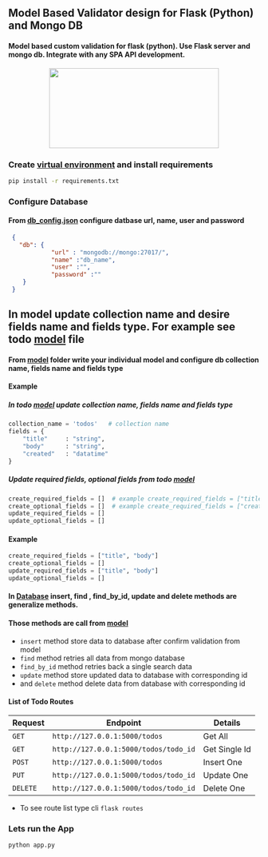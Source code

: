 ## Model Based Validator design for Flask (Python) and Mongo DB
#### Model based custom validation for flask (python). Use Flask server and mongo db. Integrate with any SPA API development.  
<p align="center">
  <img width="340" height="160" src="https://miro.medium.com/max/1266/1*vB-cUmm1_dBBt-4JtL0u5g.jpeg">
</p>

### Create [virtual environment]('https://docs.python.org/3/library/venv.html) and install requirements 
```sh
pip install -r requirements.txt
```
### Configure Database
#### From [db_config.json](src/db_config.json) configure datbase url, name, user and password 
```json
 {
   "db": {
            "url" : "mongodb://mongo:27017/",
            "name" :"db_name",  
            "user" :"",
            "password" :""
    }
 }
``` 

## In model update collection name and desire fields name and fields type. For example see todo [model](src/models/todo.py) file
#### From [model](src/models) folder write your individual model and configure db collection name, fields name and fields type
#### Example
##### In todo [model](src/models/todo.py) update collection name, fields name and fields type
```py
collection_name = 'todos'   # collection name
fields = {   
    "title"     : "string",
    "body"      : "string",
    "created"   : "datatime"
} 
```

##### Update required fields, optional fields from todo [model](src/models/todo.py)
```py
create_required_fields = []  # example create_required_fields = ["title", "body"]
create_optional_fields = []  # example create_required_fields = ["created"]
update_required_fields = []
update_optional_fields = []
```
#### Example 
```py
create_required_fields = ["title", "body"] 
create_optional_fields = []  
update_required_fields = ["title", "body"]
update_optional_fields = []
```
#### In [Database](src/factory/database.py) insert, find , find_by_id, update and delete methods are generalize methods.  
#### Those methods are call from [model](src/models) 
- `insert` method store data to database after confirm validation from model 
- `find` method retries all data from mongo database 
- `find_by_id` method retries back a single search data
- `update` method store updated data to database with corresponding id 
- and `delete` method delete data from database with corresponding id 

#### List of Todo Routes
| Request | Endpoint |  Details |
| --- | --- | --- |
| `GET` | `http://127.0.0.1:5000/todos`| Get All|
| `GET` | `http://127.0.0.1:5000/todos/todo_id`| Get Single Id|
| `POST` | `http://127.0.0.1:5000/todos`| Insert One|
| `PUT` | `http://127.0.0.1:5000/todos/todo_id`| Update One|
| `DELETE` | `http://127.0.0.1:5000/todos/todo_id`| Delete One|

- To see route list type cli `flask routes`

### Lets run the App
```sh
python app.py 
```
